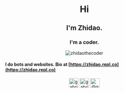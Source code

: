 <h1 align="center">Hi</h1>
<h2 align="center">I'm Zhidao.</h2>
<h3 align="center">I'm a coder.</h3>

<p align="center">
<img src="https://github-readme-stats.vercel.app/api?username=zhidaothecoder&show_icons=true" alt="zhidaothecoder" />
</p>
 
#### I do bots and websites. Bio at [https://zhidao.repl.co](https://zhidao.repl.co)
<!--
**zhidaothecoder/zhidaothecoder** is a ✨ _special_ ✨ repository because its `README.md` (this file) appears on your GitHub profile.

Here are some ideas to get you started:

- 🔭 I’m currently working on ...
- 🌱 I’m currently learning ...
- 👯 I’m looking to collaborate on ...
- 🤔 I’m looking for help with ...
- 💬 Ask me about ...
- 📫 How to reach me: ...
- 😄 Pronouns: ...
- ⚡ Fun fact: ...
-->
<p align="center">
<a href="https://discord.gg/AKe7dw5" target="blank"><img align="center" src="https://cdn.jsdelivr.net/npm/simple-icons@3.0.1/icons/discord.svg" alt="gabrieltanner" height="30" width="30" /></a>
<a href="https://twitter.com/@ZhidaoCo" target="blank"><img align="center" src="https://cdn.jsdelivr.net/npm/simple-icons@3.0.1/icons/twitter.svg" alt="gabrieltanner14" height="30" width="30" /></a>
<a href="https://www.reddit.com/user/ZhidaoCo" target="blank"><img align="center" src="https://cdn.jsdelivr.net/npm/simple-icons@3.0.1/icons/reddit.svg" alt="@gabrieltanner" height="30" width="30" /></a>
</p>
